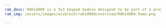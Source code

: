 ```yaml
---
rak_desc: RAK14009 is a 3x3 keypad module designed to be part of a production-ready IoT solution and must be combined with a RAK14004 WisBlock Keypad Module. 
rak_img: /assets/images/wisblock/rak14009/overview/RAK14009_home.png

---
```


<rk-redirect to="/Product-Categories/WisBlock/RAK14009/Overview/" />